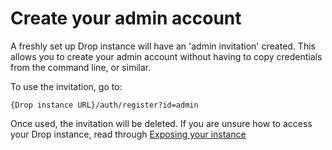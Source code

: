 # Create your admin account
A freshly set up Drop instance will have an 'admin invitation' created. This allows you to create your admin account without having to copy credentials from the command line, or similar.

To use the invitation, go to:
```
{Drop instance URL}/auth/register?id=admin
```

Once used, the invitation will be deleted. If you are unsure how to access your Drop instance, read through [Exposing your instance](/docs/guides/exposing)
